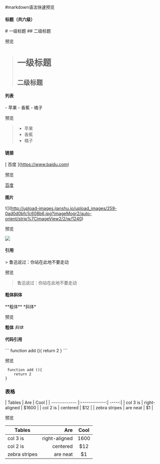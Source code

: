 #markdown语法快速预览

#### 标题（共六级）
\# 一级标题
\#\# 二级标题

预览
> # 一级标题
> ## 二级标题
#### 列表
\- 苹果
\- 香蕉
\- 橘子

预览
>- 苹果
>- 香蕉
>- 橘子

#### 链接
\[ 百度 ](https://www.baidu.com)

预览

 [ 百度 ](https://www.baidu.com)


#### 图片

\!\[](http://upload-images.jianshu.io/upload_images/259-0ad0d0bfc1c608b6.jpg?imageMogr2/auto-orient/strip%7CimageView2/2/w/1240)

预览

![](http://upload-images.jianshu.io/upload_images/259-0ad0d0bfc1c608b6.jpg?imageMogr2/auto-orient/strip%7CimageView2/2/w/1240)


#### 引用

\> 鲁迅说过：你站在此地不要走动

预览

> 鲁迅说过：你站在此地不要走动

#### 粗体斜体

\*\*粗体** \*斜体*

预览

**粗体** *斜体*

#### 代码引用

\``` function add (){
	return 2
}
\```

预览

```
 function add (){
	return 2
}
```

### 表格

\| Tables        | Are           | Cool  |
\| ------------- |:-------------:| -----:|
\| col 3 is      | right-aligned | $1600 |
\| col 2 is      | centered      |   $12 |
\| zebra stripes | are neat      |    $1 |

预览

| Tables        | Are              | Cool  |
| -------------- |-----------------:| :------:|
| col 3 is      | right-aligned | 1600 |
| col 2 is      | centered       |   $12   |
| zebra stripes | are neat   |    $1 |


